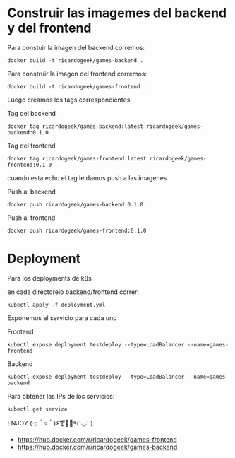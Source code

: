 # Construir las imagemes del backend y del frontend

Para constuir la imagen del backend corremos:

```
docker build -t ricardogeek/games-backend .
```

Para construir la imagen del frontend corremos:

```
docker build -t ricardogeek/games-frontend .
```

Luego creamos los tags correspondientes

Tag del backend
```
docker tag ricardogeek/games-backend:latest ricardogeek/games-backend:0.1.0
```

Tag del frontend
```
docker tag ricardogeek/games-frontend:latest ricardogeek/games-frontend:0.1.0
```

cuando esta echo el tag le damos push a las imagenes

Push al backend
```
docker push ricardogeek/games-backend:0.1.0
```

Push al frontend
```
docker push ricardogeek/games-frontend:0.1.0
```

# Deployment

Para los deployments de k8s

en cada directoreio backend/frontend correr:

```
kubectl apply -f deployment.yml
```

Exponemos el servicio para cada uno

Frontend
```
kubectl expose deployment testdeploy --type=LoadBalancer --name=games-frontend
```


Backend
```
kubectl expose deployment testdeploy --type=LoadBalancer --name=games-backend
```

Para obtener las IPs de los servicios:

```
kubectl get service
```

ENJOY  (っ＾▿＾)۶🍸🌟🍺٩(˘◡˘ )

- https://hub.docker.com/r/ricardogeek/games-frontend
- https://hub.docker.com/r/ricardogeek/games-backend